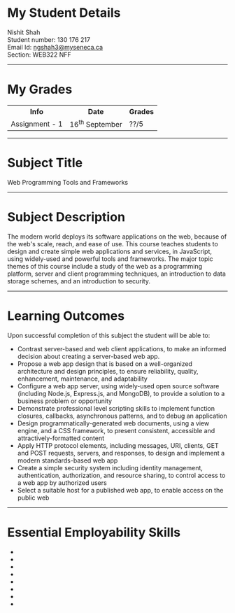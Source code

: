 # My Student Details
Nishit Shah<br>
Student number: 130 176 217<br>
Email Id: ngshah3@myseneca.ca<br>
Section: WEB322 NFF

<hr>

# My Grades
<table>
  <tr>
    <th>Info</th>
    <th>Date</th>
    <th>Grades</th>
  </tr>
  <tr>
    <td>Assignment - 1</td>
    <td>16<sup>th</sup> September</td>
    <td>??/5</td>
  </tr>
</table>

<hr>

# Subject Title

Web Programming Tools and Frameworks

<hr>

# Subject Description

The modern world deploys its software applications on the web, because of the web's scale, reach, and ease of use. This course teaches students to design and create simple web applications and services, in JavaScript, using widely-used and powerful tools and frameworks. The major topic themes of this course include a study of the web as a programming platform, server and client programming techniques, an introduction to data storage schemes, and an introduction to security.

<hr>

# Learning Outcomes

Upon successful completion of this subject the student will be able to:
<ul>
<li>Contrast server-based and web client applications, to make an informed decision about creating a server-based web app.</li>
<li>Propose a web app design that is based on a well-organized architecture and design principles, to ensure reliability, quality, enhancement, maintenance, and adaptability</li>
<li>Configure a web app server, using widely-used open source software (including Node.js, Express.js, and MongoDB), to provide a solution to a business problem or opportunity</li>
<li>Demonstrate professional level scripting skills to implement function closures, callbacks, asynchronous patterns, and to debug an application</li>
<li>Design programmatically-generated web documents, using a view engine, and a CSS framework, to present consistent, accessible and attractively-formatted content</li>
<li>Apply HTTP protocol elements, including messages, URI, clients, GET and POST requests, servers, and responses, to design and implement a modern standards-based web app</li>
<li>Create a simple security system including identity management, authentication, authorization, and resource sharing, to control access to a web app by authorized users</li>
<li>Select a suitable host for a published web app, to enable access on the public web</li>
</ul>

<hr>

# Essential Employability Skills

<ul>
   <li></li>
   <li></li>
   <li></li>
   <li></li>
   <li></li>
   <li></li>
   <li></li>
   <li></li>
</ul>

